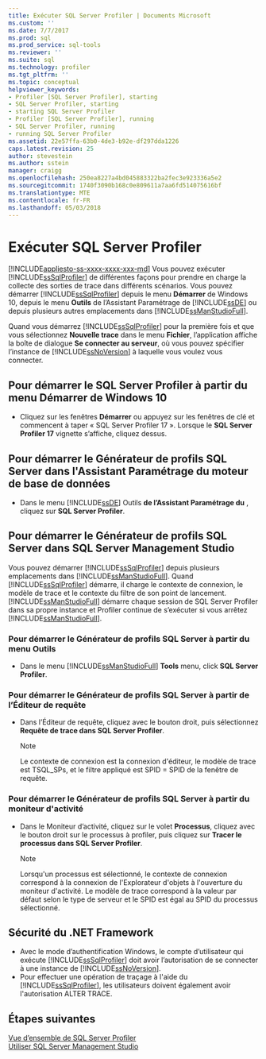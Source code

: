 ```yaml
---
title: Exécuter SQL Server Profiler | Documents Microsoft
ms.custom: ''
ms.date: 7/7/2017
ms.prod: sql
ms.prod_service: sql-tools
ms.reviewer: ''
ms.suite: sql
ms.technology: profiler
ms.tgt_pltfrm: ''
ms.topic: conceptual
helpviewer_keywords:
- Profiler [SQL Server Profiler], starting
- SQL Server Profiler, starting
- starting SQL Server Profiler
- Profiler [SQL Server Profiler], running
- SQL Server Profiler, running
- running SQL Server Profiler
ms.assetid: 22e57ffa-63b0-4de3-b92e-df297dda1226
caps.latest.revision: 25
author: stevestein
ms.author: sstein
manager: craigg
ms.openlocfilehash: 250ea8227a4bd045883322ba2fec3e923336a5e2
ms.sourcegitcommit: 1740f3090b168c0e809611a7aa6fd514075616bf
ms.translationtype: MTE
ms.contentlocale: fr-FR
ms.lasthandoff: 05/03/2018
---
```

# <a name="run-sql-server-profiler"></a>Exécuter SQL Server Profiler
[!INCLUDE[appliesto-ss-xxxx-xxxx-xxx-md](../../includes/appliesto-ss-xxxx-xxxx-xxx-md.md)]
  Vous pouvez exécuter [!INCLUDE[ssSqlProfiler](../../includes/sssqlprofiler-md.md)] de différentes façons pour prendre en charge la collecte des sorties de trace dans différents scénarios. Vous pouvez démarrer [!INCLUDE[ssSqlProfiler](../../includes/sssqlprofiler-md.md)] depuis le menu **Démarrer** de Windows 10, depuis le menu **Outils** de l’Assistant Paramétrage de [!INCLUDE[ssDE](../../includes/ssde-md.md)] ou depuis plusieurs autres emplacements dans [!INCLUDE[ssManStudioFull](../../includes/ssmanstudiofull-md.md)].  
  
Quand vous démarrez [!INCLUDE[ssSqlProfiler](../../includes/sssqlprofiler-md.md)] pour la première fois et que vous sélectionnez **Nouvelle trace** dans le menu **Fichier**, l’application affiche la boîte de dialogue **Se connecter au serveur**, où vous pouvez spécifier l’instance de [!INCLUDE[ssNoVersion](../../includes/ssnoversion-md.md)] à laquelle vous voulez vous connecter.  
## <a name="to-start-sql-server-profiler-from-the-windows-10-start-menu"></a>Pour démarrer le SQL Server Profiler à partir du menu Démarrer de Windows 10  
-  Cliquez sur les fenêtres **Démarrer** ou appuyez sur les fenêtres de clé et commencent à taper « SQL Server Profiler 17 ». Lorsque le **SQL Server Profiler 17** vignette s’affiche, cliquez dessus.   

## <a name="to-start-sql-server-profiler-in-database-engine-tuning-advisor"></a>Pour démarrer le Générateur de profils SQL Server dans l'Assistant Paramétrage du moteur de base de données  
-  Dans le menu [!INCLUDE[ssDE](../../includes/ssde-md.md)] Outils **de l’Assistant Paramétrage du** , cliquez sur **SQL Server Profiler**.  

## <a name="to-start-sql-server-profiler-in-sql-server-management-studio"></a>Pour démarrer le Générateur de profils SQL Server dans SQL Server Management Studio  
 Vous pouvez démarrer [!INCLUDE[ssSqlProfiler](../../includes/sssqlprofiler-md.md)] depuis plusieurs emplacements dans [!INCLUDE[ssManStudioFull](../../includes/ssmanstudiofull-md.md)]. Quand [!INCLUDE[ssSqlProfiler](../../includes/sssqlprofiler-md.md)] démarre, il charge le contexte de connexion, le modèle de trace et le contexte du filtre de son point de lancement. [!INCLUDE[ssManStudioFull](../../includes/ssmanstudiofull-md.md)] démarre chaque session de SQL Server Profiler dans sa propre instance et Profiler continue de s’exécuter si vous arrêtez [!INCLUDE[ssManStudioFull](../../includes/ssmanstudiofull-md.md)].  
### <a name="to-start-sql-server-profiler-from-the-tools-menu"></a>Pour démarrer le Générateur de profils SQL Server à partir du menu Outils  
-  Dans le menu [!INCLUDE[ssManStudioFull](../../includes/ssmanstudiofull-md.md)] **Tools** menu, click **SQL Server Profiler**.  

### <a name="to-start-sql-server-profiler-from-the-query-editor"></a>Pour démarrer le Générateur de profils SQL Server à partir de l’Éditeur de requête  
- Dans l’Éditeur de requête, cliquez avec le bouton droit, puis sélectionnez **Requête de trace dans SQL Server Profiler**.  

  > [!NOTE]  
  >  Le contexte de connexion est la connexion d'éditeur, le modèle de trace est TSQL_SPs, et le filtre appliqué est SPID = SPID de la fenêtre de requête.  
    
### <a name="to-start-sql-server-profiler-from-activity-monitor"></a>Pour démarrer le Générateur de profils SQL Server à partir du moniteur d'activité  
- Dans le Moniteur d’activité, cliquez sur le volet **Processus**, cliquez avec le bouton droit sur le processus à profiler, puis cliquez sur **Tracer le processus dans SQL Server Profiler**.  

    > [!NOTE]  
    >  Lorsqu'un processus est sélectionné, le contexte de connexion correspond à la connexion de l'Explorateur d'objets à l'ouverture du moniteur d'activité. Le modèle de trace correspond à la valeur par défaut selon le type de serveur et le SPID est égal au SPID du processus sélectionné.  
    
## <a name="net-framework-security"></a>Sécurité du .NET Framework  
- Avec le mode d’authentification Windows, le compte d’utilisateur qui exécute [!INCLUDE[ssSqlProfiler](../../includes/sssqlprofiler-md.md)] doit avoir l’autorisation de se connecter à une instance de [!INCLUDE[ssNoVersion](../../includes/ssnoversion-md.md)].  
- Pour effectuer une opération de traçage à l'aide du [!INCLUDE[ssSqlProfiler](../../includes/sssqlprofiler-md.md)], les utilisateurs doivent également avoir l'autorisation ALTER TRACE.  

## <a name="next-steps"></a>Étapes suivantes  
 [Vue d’ensemble de SQL Server Profiler](../../tools/sql-server-profiler/sql-server-profiler.md)   
 [Utiliser SQL Server Management Studio](http://msdn.microsoft.com/library/f289e978-14ca-46ef-9e61-e1fe5fd593be)  
